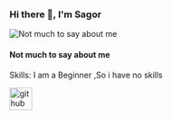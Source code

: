  

 
 
 ### Hi there 👋, I'm   Sagor 
 ![  Not much to say about me ](https://scontent.fdac5-1.fna.fbcdn.net/v/t1.6435-9/121133547_815353169277231_4215690556796433149_n.jpg?_nc_cat=100&ccb=1-7&_nc_sid=c21ed2&_nc_eui2=AeFGCyHW2B-8i_Xkx0uuCviY176ymtMMoRPXvrKa0wyhE7KbK7IUvhSxhubJjcKTat9VGtXUaOciZogTZcgoMpl5&_nc_ohc=AnYNvtVfQXgAX8VlIrQ&_nc_ht=scontent.fdac5-1.fna&oh=00_AfA_ekRwn5JPwNEFwK4WMDkKzS_IOSNVxTdqyc2-ZQPXtA&oe=64FECC39)
####   Not much to say about me 


 
 

Skills: I am a Beginner ,So  i have no skills

[<img src='https://cdn.jsdelivr.net/npm/simple-icons@3.0.1/icons/github.svg' alt='github' height='40'>](https://github.com/hub.com/sagorsaha00)   


  
